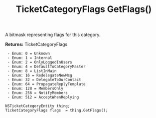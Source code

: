 ﻿---
uid: crmscript_ref_NSTicketCategoryEntity_GetFlags
title: TicketCategoryFlags GetFlags()
intellisense: NSTicketCategoryEntity.GetFlags
keywords: NSTicketCategoryEntity, GetFlags
so.topic: reference
---

A bitmask representing flags for this category.

**Returns:** TicketCategoryFlags

     - Enum: 0 = Unknown 
     - Enum: 1 = Internal 
     - Enum: 2 = OnlyLoggedInUsers 
     - Enum: 4 = DefaultToCategoryMaster 
     - Enum: 8 = ListInMain 
     - Enum: 16 = RedelegateNewMsg 
     - Enum: 32 = DelegateToOurContact 
     - Enum: 64 = PropagateReplyTemplate 
     - Enum: 128 = MembersOnly 
     - Enum: 256 = NotifyMembers 
     - Enum: 512 = AcceptWhenReplying 

```crmscript
NSTicketCategoryEntity thing;
TicketCategoryFlags flags  = thing.GetFlags();
```


